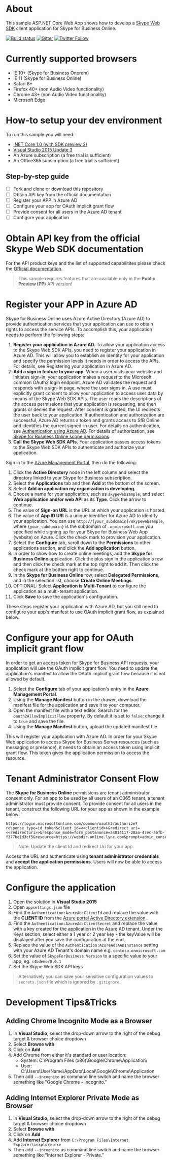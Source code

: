 # About
This sample ASP.NET Core Web App shows how to develop a [Skype Web SDK](https://msdn.microsoft.com/en-us/skype/websdk/generalreference) client application for Skype for Business Online.

[![Build status](https://ci.appveyor.com/api/projects/status/i0j9jo8sk1vf1sew?svg=true)](https://ci.appveyor.com/project/retk/skypeforbusiness-web-demo)
[![Gitter](https://badges.gitter.im/mshudx/skypeforbusiness-web-demo.svg)](https://gitter.im/mshudx/skypeforbusiness-web-demo?utm_source=badge&utm_medium=badge&utm_campaign=pr-badge)
[![Twitter Follow](https://img.shields.io/twitter/url/http/shields.io.svg?style=social&maxAge=2592000&label=Follow%20%40ersekattila)](https://twitter.com/ersekattila)

# Currently supported browsers

* IE 10+ (Skype for Business Onprem)
* IE 11 (Skype for Business Online)
* Safari 8+
* Firefox 40+ (non Audio Video functionality)
* Chrome 43+ (non Audio Video functionality)
* Microsoft Edge

# How-to setup your dev environment
To run this sample you will need:

* [.NET Core 1.0 (with SDK preview 2)](https://www.microsoft.com/net/core#windows)
* [Visual Studio 2015 Update 3](https://www.visualstudio.com/news/releasenotes/vs2015-update3-vs)
* An Azure subscription (a free trial is sufficient)
* An Office365 subscription (a free trial is sufficient)

## Step-by-step guide

- [ ] Fork and clone or download this repository
- [ ] Obtain API key from the official documentation
- [ ] Register your APP in Azure AD 
- [ ] Configure your app for OAuth implicit grant flow
- [ ] Provide consent for all users in the Azure AD tenant
- [ ] Configure your application

# Obtain API key from the official Skype Web SDK documentation
For the API product keys and the list of supported capabilitites please check the [Official documentation](https://msdn.microsoft.com/en-us/skype/websdk/apiproductkeys).
> This sample requires features that are available only in the **Public Preview (PP)** API version!

# Register your APP in Azure AD
Skype for Business Online uses Azure Active Directory (Azure AD) to provide authentication services that your application can 
use to obtain rights to access the service APIs. To accomplish this, your application needs to perform the following steps:

1. **Register your application in Azure AD.** To allow your application access to the Skype Web SDK APIs, you need to register your application in Azure AD. This will allow you to establish an identity for your application and specify the permission levels it needs in order to access the APIs. For details, see Registering your application in Azure AD.
2. **Add a sign in feature to your app.** When a user visits your website and initiates sign-in, your application makes a request to the Microsoft common OAuth2 login endpoint. Azure AD validates the request and responds with a sign-in page, where the user signs in. A use must explicitly grant consent to allow your application to access user data by means of the Skype Web SDK APIs. The user reads the descriptions of the access permissions that your application is requesting, and then grants or denies the request. After consent is granted, the UI redirects the user back to your application. If authentication and authorization are successful, Azure AD returns a token and grants access to SfB Online and identifies the current signed-in user. For details on authentication, see [Authentication using Azure AD](https://msdn.microsoft.com/en-us/library/office/mt590891(v=office.16).aspx). For details of authorization, see [Skype for Business Online scope permissions](https://msdn.microsoft.com/en-us/library/office/mt590791(v=office.16).aspx).
3. **Call the Skype Web SDK APIs.** Your application passes access tokens to the Skype Web SDK APIs to authenticate and authorize your application.

Sign in to the [Azure Management Portal](http://manage.windowsazure.com), then do the following:

1. Click the **Active Directory** node in the left column and select the directory linked to your Skype for Business subscription.
2. Select the **Applications** tab and then **Add** at the bottom of the screen.
3. Select **Add an application my organization is developing**.
4. Choose a name for your application, such as `skypewebsample`, and select **Web application and/or web API** as its **Type**. Click the arrow to continue.
5. The value of **Sign-on URL** is the URL at which your application is hosted.
6. The value of **App ID URI** is a unique identifier for Azure AD to identify your application. You can use `http://{your_subdomain}/skypewebsample`, where `{your_subdomain}` is the subdomain of `.onmicrosoft.com` you specified while signing up for your Skype for Business Web App (website) on Azure. Click the check mark to provision your application.
7. Select the **Configure** tab, scroll down to the **Permissions** to other applications section, and click the **Add application** button.
8. In order to show how to create online meetings, add the **Skype for Business Online** application. Click the plus sign in the application's row and then click the check mark at the top right to add it. Then click the check mark at the bottom right to continue.
9. In the **Skype for Business Online** row, select **Delegated Permissions**, and in the selection list, choose **Create Online Meetings**.
10. OPTIONAL: Select **Application is Multi-Tenant** to configure the application as a multi-tenant application.
11. Click **Save** to save the application's configuration.

These steps register your application with Azure AD, but you still need to configure your app's manifest to use OAuth implicit grant flow, as explained below.

# Configure your app for OAuth implicit grant flow
In order to get an access token for Skype for Business API requests, your application will use the OAuth implicit grant flow. 
You need to update the application's manifest to allow the OAuth implicit grant flow because it is not allowed by default.

1. Select the **Configure** tab of your application's entry in the **Azure Management Portal**.
2. Using the **Manage Manifest** button in the drawer, download the manifest file for the application and save it to your computer.
3. Open the manifest file with a text editor. Search for the `oauth2AllowImplicitFlow` property. By default it is set to `false`; change it to `true` and save the file.
4. Using the **Manage Manifest** button, upload the updated manifest file.

This will register your application with Azure AD. In order for your Skype Web application to access Skype for Business Server resources (such as messaging or presence), it needs to obtain an access token using implicit grant flow. This token gives the application permission to access the resource.

# Tenant Administrator Consent Flow
The **Skype for Business Online** permissions are tenant administrator consent only. 
For an app to be used by all users of an O365 tenant, a tenant administrator must provide consent. 
To provide consent for all users in the tenant, construct the following URL for your app as shown in the example below:


```
https://login.microsoftonline.com/common/oauth2/authorize?response_type=id_token&client_id=<<clientid>>&redirect_uri=<<redirecturi>>&response_mode=form_post&nonce=a4014117-28aa-47ec-abfb-f377be1d3cf5&resource=https://webdir.online.lync.com&prompt=admin_consent
```

> Note: Update the client Id and redirect Uri for your app.

Access the URL and authenticate using **tenant administrator credentials** and **accept the application permissions**. Users will now be able to access the application.

# Configure the application

1. Open the solution in **Visual Studio 2015**
2. Open `appsettings.json` file
3. Find the `Authentication:AzureAd:ClientId` and replace the value with the **CLIENT ID** from the [Azure portal Active Directory extension](https://manage.windowsazure.com/@scaleddomains.com#Workspaces/ActiveDirectoryExtension).
4. Find the `Authentication:AzureAd:ClientSecret` and replace the value with a key created for the application in the Azure AD tenant. Under the Keys section, select either a 1 year or 2 year key - the keyValue will be displayed after you save the configuration at the end.
5. Replace the value of the `Authentication:AzureAd:AADInstance` setting with your Azure AD Tenant's domain name e.g. `contoso.onmicrosoft.com`
6. Set the value of `SkypeForBusiness:Version` to a specific value to your app, eg. `s4bdemo/0.0.1`
7. Set the Skype Web SDK API keys

> Alternatively you can save your sensitive configuration values to `secrets.json` file which is ignored by `.gitignore`.

# Development Tips&Tricks

## Adding Chrome Incognito Mode as a Browser

1. In **Visual Studio**, select the drop-down arrow to the right of the debug target & browser choice dropdown
2. Select **Browse with**
3. Click on **Add**
4. Add Chrome from either it's standard or user location:
	* System: C:\Program Files (x86)\Google\Chrome\Application\
	* User: C:\Users\UserName\AppData\Local\Google\Chrome\Application
5. Then add `--incognito` as command line switch and name the browser something like "Google Chrome - Incognito."

## Adding Internet Explorer Private Mode as Browser

1. In **Visual Studio**, select the drop-down arrow to the right of the debug target & browser choice dropdown
2. Select **Browse with**
3. Click on **Add**
4. Add **Internet Explorer** from `C:\Program Files\Internet Explorer\iexplore.exe`
5. Then add `--incognito` as command line switch and name the browser something like "Internet Explorer - Private."
